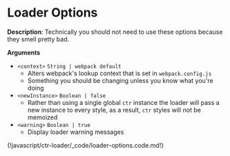 # Loader Options

__Description__: Technically you should not need to use these options because they smell pretty bad.

__Arguments__

+ `<context>` <span class="arr-i"></span> `String | webpack default`
    * Alters webpack's lookup context that is set in `webpack.config.js`
    * Something you should be changing unless you know what you're doing
+ `<newInstance>` <span class="arr-i"></span> `Boolean | false`
    * Rather than using a single global `ctr` instance the loader will pass a new instance to every style, as a result, `ctr` styles will not be memoized
+ `<warning>` <span class="arr-i"></span> `Boolean | true`
    * Display loader warning messages

{!javascript/ctr-loader/_code/loader-options.code.md!}

<div class="cf"></div>
<div class="end-last"></div>

